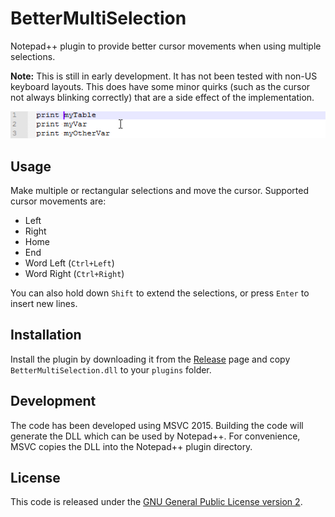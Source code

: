 # BetterMultiSelection
Notepad++ plugin to provide better cursor movements when using multiple selections.

**Note:** This is still in early development. It has not been tested with non-US keyboard layouts. This does have some minor quirks (such as the cursor not always blinking correctly) that are a side effect of the implementation.

![Demo](/img/Demo.gif)

## Usage
Make multiple or rectangular selections and move the cursor. Supported cursor movements are:

- Left
- Right
- Home
- End
- Word Left (`Ctrl+Left`)
- Word Right (`Ctrl+Right`)

You can also hold down `Shift` to extend the selections, or press `Enter` to insert new lines.

## Installation
Install the plugin by downloading it from the [Release](https://github.com/dail8859/BetterMultiSelection/releases) page and copy `BetterMultiSelection.dll` to your `plugins` folder.

## Development
The code has been developed using MSVC 2015. Building the code will generate the DLL which can be used by Notepad++. For convenience, MSVC copies the DLL into the Notepad++ plugin directory.

## License
This code is released under the [GNU General Public License version 2](http://www.gnu.org/licenses/gpl-2.0.txt).
